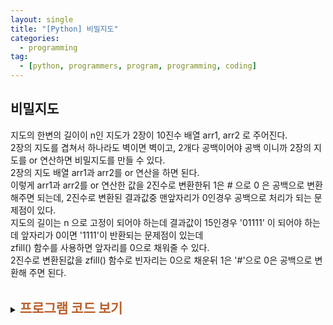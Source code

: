 ```yaml
---
layout: single
title: "[Python] 비밀지도"
categories:
  - programming
tag:
  - [python, programmers, program, programming, coding]
---  
```


## 비밀지도  

지도의 한변의 길이이 n인 지도가 2장이 10진수 배열 arr1, arr2 로 주어진다.  
2장의 지도를 겹쳐서 하나라도 벽이면 벽이고, 2개다 공백이어야 공백 이니까
2장의 지도를 or 연산하면 비밀지도를 만들 수 있다.  
2장의 지도 배열 arr1과 arr2를 or 연산을 하면 된다.  
이렇게 arr1과 arr2를 or 연산한 값을 2진수로 변환한뒤 1은 # 으로 0 은 공백으로
변환 해주면 되는데, 2진수로 변환된 결과값중 맨앞자리가 0인경우 공백으로 처리가 되는 
문제점이 있다.  
지도의 길이는 n 으로 고정이 되어야 하는데 결과값이 15인경우
'01111' 이 되어야 하는데 앞자리가 0이면 '1111'이 반환되는 문제점이 있는데  
zfill() 함수를 사용하면 앞자리를 0으로 채워줄 수 있다.  
2진수로 변환된값을 zfill() 함수로 빈자리는 0으로 채운뒤 1은 '#'으로 0은 공백으로 
변환해 주면 된다.  
<br />
<details>
    <summary><span style="font-size:1.5em; font-weight:bold; color:#BA602B; cursor:pointer">프로그램 코드 보기</span></summary>
    <div markdown="1">   
```python
def solution(n, arr1, arr2):
    answer = []
    new_map = ''
    for i in range(n):
        new_map = format(arr1[i] | arr2[i], 'b').zfill(n).replace('1', '#' ).replace('0', ' ')
        answer.append(new_map)
      
    return answer
```
</div>
</details>
